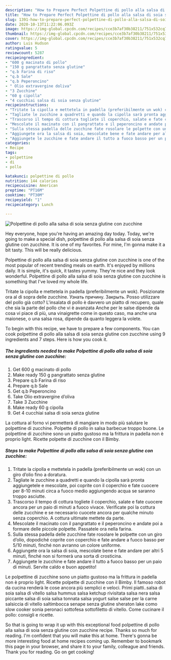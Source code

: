 ```yaml
---
description: "How to Prepare Perfect Polpettine di pollo alla salsa di soia senza glutine con zucchine"
title: "How to Prepare Perfect Polpettine di pollo alla salsa di soia senza glutine con zucchine"
slug: 1391-how-to-prepare-perfect-polpettine-di-pollo-alla-salsa-di-soia-senza-glutine-con-zucchine
date: 2020-10-13T11:22:06.093Z
image: https://img-global.cpcdn.com/recipes/cce3b7af30b38211/751x532cq70/polpettine-di-pollo-alla-salsa-di-soia-senza-glutine-con-zucchine-recipe-main-photo.jpg
thumbnail: https://img-global.cpcdn.com/recipes/cce3b7af30b38211/751x532cq70/polpettine-di-pollo-alla-salsa-di-soia-senza-glutine-con-zucchine-recipe-main-photo.jpg
cover: https://img-global.cpcdn.com/recipes/cce3b7af30b38211/751x532cq70/polpettine-di-pollo-alla-salsa-di-soia-senza-glutine-con-zucchine-recipe-main-photo.jpg
author: Luis Hudson
ratingvalue: 5
reviewcount: 5287
recipeingredient:
- "600 g macinato di pollo"
- "150 g pangrattato senza glutine"
- "q.b Farina di riso"
- "q.b Sale"
- "q.b Peperoncino"
- " Olio extravergine doliva"
- "3 Zucchine"
- "60 g cipolla"
- "4 cucchiai salsa di soia senza glutine"
recipeinstructions:
- "Tritate la cipolla e mettetela in padella (preferibilmente un wok) con un giro d’olio fino a doratura."
- "Tagliate le zucchine a quadretti e quando la cipolla sarà pronta aggiungetele e mescolate, poi coprite con il coperchio e fate cuocere per 8-10 minuti circa a fuoco medio aggiungendo acqua se saranno troppo asciutte."
- "Trascorso il tempo di cottura togliete il coperchio, salate e fate cuocere ancora per un paio di minuti a fuoco vivace. Verificate poi la cottura delle zucchine e se necessario cuocete ancora per qualche minuto senza coperchio. A cottura ultimate mettete da parte."
- "Mescolate il macinato con il pangrattato e il peperoncino e andate poi a formare delle piccole polpette. Passatele ora nella farina."
- "Sulla stessa padella delle zucchine fate rosolare le polpette con un giro d’olio, dopodiché coprite con coperchio e fate andare a fuoco basso per 5/10 minuti, finché non avranno un colore uniforme."
- "Aggiungete ora la salsa di soia, mescolate bene e fate andare per altri 5 minuti, finché non si formerà una sorta di crosticina."
- "Aggiungete le zucchine e fate andare il tutto a fuoco basso per un paio di minuti. Servite caldo e buon appetito!"
categories:
- Recipe
tags:
- polpettine
- di
- pollo

katakunci: polpettine di pollo 
nutrition: 144 calories
recipecuisine: American
preptime: "PT16M"
cooktime: "PT30M"
recipeyield: "1"
recipecategory: Lunch

---
```



![Polpettine di pollo alla salsa di soia senza glutine con zucchine](https://img-global.cpcdn.com/recipes/cce3b7af30b38211/751x532cq70/polpettine-di-pollo-alla-salsa-di-soia-senza-glutine-con-zucchine-recipe-main-photo.jpg)

Hey everyone, hope you're having an amazing day today. Today, we're going to make a special dish, polpettine di pollo alla salsa di soia senza glutine con zucchine. It is one of my favorites. For mine, I'm gonna make it a bit tasty. This will be really delicious.

Polpettine di pollo alla salsa di soia senza glutine con zucchine is one of the most popular of recent trending meals on earth. It's enjoyed by millions daily. It is simple, it's quick, it tastes yummy. They're nice and they look wonderful. Polpettine di pollo alla salsa di soia senza glutine con zucchine is something that I've loved my whole life.

Tritate la cipolla e mettetela in padella (preferibilmente un wok). Posizionate ora al di sopra delle zucchine. Узнать причину. Закрыть. Posso utilizzare del pollo già cotto? L&#39;insalata di pollo è davvero un piatto di recupero, quale che sia la parte del pollo che vi è avanzata Anche per le salse dipende da cosa vi piace di più, una vinaigrette come in questo caso, ma anche una maionese, o una salsa rosa, dipende da quanto leggera la volete.


To begin with this recipe, we have to prepare a few components. You can cook polpettine di pollo alla salsa di soia senza glutine con zucchine using 9 ingredients and 7 steps. Here is how you cook it.

<!--inarticleads1-->

##### The ingredients needed to make Polpettine di pollo alla salsa di soia senza glutine con zucchine:

1. Get 600 g macinato di pollo
1. Make ready 150 g pangrattato senza glutine
1. Prepare q.b Farina di riso
1. Prepare q.b Sale
1. Get q.b Peperoncino
1. Take  Olio extravergine d’oliva
1. Take 3 Zucchine
1. Make ready 60 g cipolla
1. Get 4 cucchiai salsa di soia senza glutine


La cottura al forno vi permetterà di mangiare in modo più salutare le polpettine di zucchine. Polpette di pollo in salsa barbecue troppo buone. Le polpettine di zucchine sono un piatto gustoso ma la frittura in padella non è proprio light. Ricette polpette di zucchine con il Bimby. 

<!--inarticleads2-->

##### Steps to make Polpettine di pollo alla salsa di soia senza glutine con zucchine:

1. Tritate la cipolla e mettetela in padella (preferibilmente un wok) con un giro d’olio fino a doratura.
1. Tagliate le zucchine a quadretti e quando la cipolla sarà pronta aggiungetele e mescolate, poi coprite con il coperchio e fate cuocere per 8-10 minuti circa a fuoco medio aggiungendo acqua se saranno troppo asciutte.
1. Trascorso il tempo di cottura togliete il coperchio, salate e fate cuocere ancora per un paio di minuti a fuoco vivace. Verificate poi la cottura delle zucchine e se necessario cuocete ancora per qualche minuto senza coperchio. A cottura ultimate mettete da parte.
1. Mescolate il macinato con il pangrattato e il peperoncino e andate poi a formare delle piccole polpette. Passatele ora nella farina.
1. Sulla stessa padella delle zucchine fate rosolare le polpette con un giro d’olio, dopodiché coprite con coperchio e fate andare a fuoco basso per 5/10 minuti, finché non avranno un colore uniforme.
1. Aggiungete ora la salsa di soia, mescolate bene e fate andare per altri 5 minuti, finché non si formerà una sorta di crosticina.
1. Aggiungete le zucchine e fate andare il tutto a fuoco basso per un paio di minuti. Servite caldo e buon appetito!


Le polpettine di zucchine sono un piatto gustoso ma la frittura in padella non è proprio light. Ricette polpette di zucchine con il Bimby. Il famoso robot da cucina renderà le cose ancora più semplici e veloci. Primi piatti..salsa di soia salsa di vitello salsa hummus salsa ketchup rivisitata salsa nera salsa piccante salsa di soia salsa tonnata salsa yogurt salse salse per la carne salsiccia di vitello saltimbocca senape senza glutine sheraton lake como slow cooker sonia peronaci sottofesa sottofiletto di vitello. Come cucinare il pollo: consigli e ricette. 

So that is going to wrap it up with this exceptional food polpettine di pollo alla salsa di soia senza glutine con zucchine recipe. Thanks so much for reading. I'm confident that you will make this at home. There's gonna be more interesting food at home recipes coming up. Remember to bookmark this page in your browser, and share it to your family, colleague and friends. Thank you for reading. Go on get cooking!
